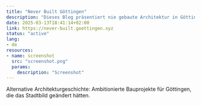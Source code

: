 ```yaml
---
title: "Never Built Göttingen"
description: "Dieses Blog präsentiert nie gebaute Architektur in Göttingen"
date: 2025-03-13T18:41:14+02:00
link: https://never-built.goettingen.xyz
status: "active"
lang:
- de
resources:
- name: screenshot
  src: "screenshot.png"
  params:
    description: "Screenshot"
---
```

Alternative Architekturgeschichte: Ambitionierte Bauprojekte für Göttingen, die das Stadtbild geändert hätten.
